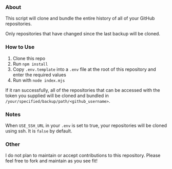 ### About

This script will clone and bundle the entire history of all of your GitHub repositories.

Only repositories that have changed since the last backup will be cloned.

### How to Use

1. Clone this repo
1. Run `npm install`
1. Copy `.env.template` into a `.env` file at the root of this repository and enter the required values
1. Run with `node index.mjs`

If it ran successfully, all of the repositories that can be accessed with the token you supplied will be cloned and bundled in `/your/specified/backup/path/<github_username>`.

### Notes

When `USE_SSH_URL` in your `.env` is set to true, your repositories will be cloned using ssh. It is `false` by default.

### Other

I do not plan to maintain or accept contributions to this repository. Please feel free to fork and maintain as you see fit!
